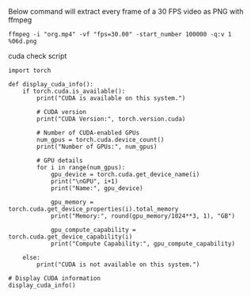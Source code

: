 Below command will extract every frame of a 30 FPS video as PNG with ffmpeg

```ffmpeg -i "org.mp4" -vf "fps=30.00" -start_number 100000 -q:v 1 %06d.png``` 


cuda check script
``` 
import torch

def display_cuda_info():
    if torch.cuda.is_available():
        print("CUDA is available on this system.")
        
        # CUDA version
        print("CUDA Version:", torch.version.cuda)
        
        # Number of CUDA-enabled GPUs
        num_gpus = torch.cuda.device_count()
        print("Number of GPUs:", num_gpus)
        
        # GPU details
        for i in range(num_gpus):
            gpu_device = torch.cuda.get_device_name(i)
            print("\nGPU", i+1)
            print("Name:", gpu_device)
            
            gpu_memory = torch.cuda.get_device_properties(i).total_memory
            print("Memory:", round(gpu_memory/1024**3, 1), "GB")
            
            gpu_compute_capability = torch.cuda.get_device_capability(i)
            print("Compute Capability:", gpu_compute_capability)
            
    else:
        print("CUDA is not available on this system.")

# Display CUDA information
display_cuda_info()
``` 
